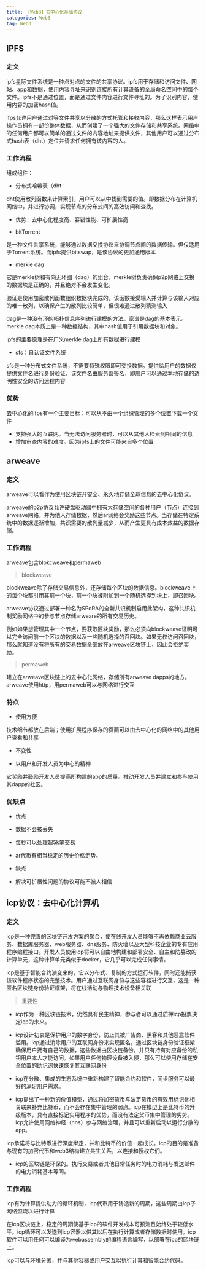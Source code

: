 ```yaml
---
title: 【Web3】去中心化存储协议
categories: Web3
tag: Web3
---
```


## IPFS

### 定义

ipfs星际文件系统是一种点对点的文件的共享协议。ipfs用于存储和访问文件、网站、app和数据，使用内容寻址来识别连接所有计算设备的全局命名空间中的每个文件。ipfs不是通过位置，而是通过文件内容进行文件寻址的。为了识别内容，使用内容的加密hash值。

ifps允许用户通过对等文件共享以分散的方式托管和接收内容，那么这样表示用户操作员拥有一部份整体数据，从而创建了一个强大的文件存储和共享系统。网络中的任何用户都可以简单的通过文件的内容地址来提供文件，其他用户可以通过分布式hash表（dht）定位并请求任何拥有该内容的人。

### 工作流程

组成组件：

- 分布式哈希表（dht

dht使用散列函数来计算索引，用户可以从中找到需要的值。即数据分布在计算机网络中，并进行协调，实现节点的分布式间的高效访问和查找。

- 优势：去中心化程度高、容错性能、可扩展性高

- bitTorrent

是一种文件共享系统，能够通过数据交换协议来协调节点间的数据传输。但仅适用于Torrent系统。而ipfs提供bitswap，是该协议的更加通用版本

- merkle dag

它是merkle树和有向无环图（dag）的组合，merkle树负责确保p2p网络上交换的数据块是正确的，并且绝对不会发生变化。

验证是使用加密散列函数组织数据块完成的，该函数接受输入并计算与该输入对应的唯一散列，以确保产生的散列比较简单，但很难通过散列猜测输入

dag是一种没有环的拓扑信息序列进行建模的方法。家谱是dag的基本表示。merkle dag本质上是一种数据结构，其中hash值用于引用数据块和对象。

ipfs的主要原理是在广义merkle dag上所有数据进行建模

- sfs：自认证文件系统

sfs是一种分布式文件系统，不需要特殊权限即可交换数据。提供给用户的数据仅提供文件名进行身份验证，该文件名由服务器签名，即用户可以通过本地存储的透明性安全的访问远程内容

### 优势

去中心化的ifps有一个主要目标：可以从不由一个组织管理的多个位置下载一个文件

- 支持强大的互联网。当无法访问服务器时，可以从其他人检索到相同的信息
- 增加审查内容的难度。因为ipfs上的文件可能来自多个位置

## arweave

### 定义

arweave可以看作为使用区块链开安全、永久地存储全球信息的去中心化协议。

arweave的p2p协议允许硬盘驱动器中拥有大存储空间的各种用户（节点）连接到arweave网络，并为他人存储数据，然后ar网络会奖励这些节点。当存储在特定系统中的数据逐渐增加，共识需要的散列量减少，从而产生更具有成本效益的数据存储。

### 工作流程

arweave包含blokcweave和permaweb

> blockweave

blockweave除了存储交易信息外，还存储每个区块的数据信息。blockweave上的每个块都引用其前一个块，前一个块被附加到一个随机选择到块上，即召回块。

arweave协议通过部署一种名为SPoRA的全新共识机制启用此架构，这种共识机制奖励网络中的参与节点存储arweare的所有交易历史。

例如如果想管理其中一个节点，要获取区块奖励，那么必须向blockweave证明可以完全访问前一个区块的数据以及一些随机选择的召回块。如果无权访问召回块，那么就知道没有将所有的交易数据全部放在arweave区块链上，因此会拒绝奖励。

> permaweb

建立在arweave区块链上的去中心化网络，存储所有arweave dapps的地方。arweave使用http，用permaweb可以与网络进行交互

### 特点

- 使用方便

技术细节都放在后端；使用扩展程序保存的页面可以由去中心化的网络中的其他用户查看和共享

- 不变性

- 以用户和开发人员为中心的精神

它奖励并鼓励开发人员提高所构建的app的质量。推动开发人员并建立和参与使用其dapp的社区。

### 优缺点
- 优点

- 数据不会被丢失

- 每秒可以处理超5k笔交易

- ar代币有相当稳定的历史价格走势。

- 缺点

- 解决可扩展性问题的协议可能不被人相信

## icp协议：去中心化计算机

### 定义

icp是一种完善的区块链开发方案的聚合，使在线开发人员能够不再依赖商业云服务、数据库服务器、web服务器、dns服务、防火墙以及大型科技企业的专有应用程序编程接口。开发人员使用icp将可以自由地构建和部署安全、自主和防篡改的计算单元，这种计算单元类似于docker，它几乎可以完成任何事情。

icp是基于智能合约演变来的，它以分布式、复制的方式运行软件，同时还能捕获该软件程序状态的完整技术。用户通过互联网身份与这些容器进行交互，这是一种匿名区块链身份验证框架，将在线活动与物理技术设备相关联

> 重要性

- icp作为一种区块链技术，仍然具有民主精神，参与者可以通过质押icp投票决定icp的未来。

- icp设计初衷是保护用户的数字身份，防止其被广告商、黑客和其他恶意软件滥用。icp通过消除用户的互联网身份来实现匿名，通过区块链身份验证框架确保用户拥有自己的数据，这些数据由区块链备份，并只有持有对应备份的私钥用户本人才能访问。如果用户任何物理设备被入侵，那么可以使用存储在安全位置的助记词快速恢复其互联网身份

- icp在分散、集成的生态系统中重新构建了智能合约和软件，同步服务可以最好的满足用户需求。

- icp提出了一种新的价值模型，通过将加密货币与法定货币的有效用标记化相关联来补充比特币，而不会存在集中管理的弱点。icp在模型上是比特币的升级版本，具有直接标记实用程序的优势，而没有法定货币集中管理的劣势。icp允许使用网络神经（nns）参与网络治理，并且可以重新启动以运行分散的app。

icp承诺将与比特币进行深度绑定，并和比特币的价值一起成长。icp的目的是准备与现有的加密代币和web3结构建立共生关系，以连接和授权它们。

- icp的区块链是环保的。执行交易或者其他日常任务时的电力消耗与发送邮件的电力消耗基本等同。

### 工作流程

icp有为计算提供动力的循环机制，icp代币用于铸造新的周期，这些周期由icp子网络燃烧以进行计算

在icp区块链上，稳定的周期使基于icp的软件开发成本可预测且始终处于较低水平。icp循环可以发送到icp容器以供其以后在执行计算或者存储数据时使用。icp软件可以用任何可以编译为webassembly的编程语言编写，以部署在icp的区块链上。

icp可以与环境分离，并与其他容器或用户交互以执行计算和智能合约代码。
